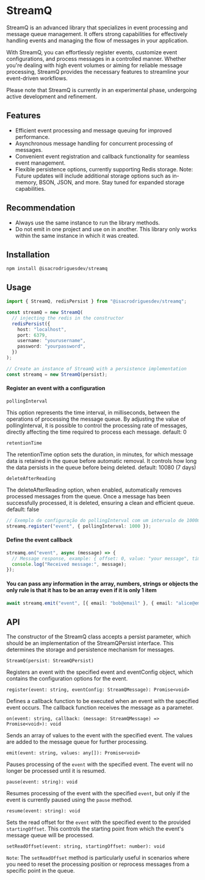 # StreamQ

StreamQ is an advanced library that specializes in event processing and message queue management. It offers strong capabilities for effectively handling events and managing the flow of messages in your application.

With StreamQ, you can effortlessly register events, customize event configurations, and process messages in a controlled manner. Whether you're dealing with high event volumes or aiming for reliable message processing, StreamQ provides the necessary features to streamline your event-driven workflows.

Please note that StreamQ is currently in an experimental phase, undergoing active development and refinement.

## Features

- Efficient event processing and message queuing for improved performance.
- Asynchronous message handling for concurrent processing of messages.
- Convenient event registration and callback functionality for seamless event management.
- Flexible persistence options, currently supporting Redis storage. Note: Future updates will include additional storage options such as in-memory, BSON, JSON, and more. Stay tuned for expanded storage capabilities.

## Recommendation

- Always use the same instance to run the library methods.
- Do not emit in one project and use on in another. This library only works within the same instance in which it was created.

## Installation

`npm install @isacrodriguesdev/streamq`

## Usage

```typescript
import { StreamQ, redisPersist } from "@isacrodriguesdev/streamq";

const streamQ = new StreamQ(
  // injecting the redis in the constructor
  redisPersist({
    host: "localhost",
    port: 6379,
    username: "yourusername",
    password: "yourpassword",
  })
);

// Create an instance of StreamQ with a persistence implementation
const streamq = new StreamQ(persist);
```

#### Register an event with a configuration

`pollingInterval`

This option represents the time interval, in milliseconds, between the operations of processing the message queue. By adjusting the value of pollingInterval, it is possible to control the processing rate of messages, directly affecting the time required to process each message.
default: 0

`retentionTime`

The retentionTime option sets the duration, in minutes, for which message data is retained in the queue before automatic removal. It controls how long the data persists in the queue before being deleted.
default: 10080 (7 days)

`deleteAfterReading`

The deleteAfterReading option, when enabled, automatically removes processed messages from the queue. Once a message has been successfully processed, it is deleted, ensuring a clean and efficient queue.
default: false

```typescript
// Exemplo de configuração do pollingInterval com um intervalo de 1000ms (1 segundo)
streamq.register("event", { pollingInterval: 1000 });
```

#### Define the event callback

```typescript
streamq.on("event", async (message) => {
  // Message response, example: { offset: 0, value: "your message", timestamp: 1689130158271 }
  console.log("Received message:", message);
});
```

#### You can pass any information in the array, numbers, strings or objects the only rule is that it has to be an array even if it is only 1 item

```typescript
await streamq.emit("event", [{ email: "bob@email" }, { email: "alice@email.com" }]);
```

## API

The constructor of the StreamQ class accepts a persist parameter, which should be an implementation of the StreamQPersist interface. This determines the storage and persistence mechanism for messages.

`StreamQ(persist: StreamQPersist)`

Registers an event with the specified event and eventConfig object, which contains the configuration options for the event.

`register(event: string, eventConfig: StreamQMessage): Promise<void>`

Defines a callback function to be executed when an event with the specified event occurs. The callback function receives the message as a parameter.

`on(event: string, callback: (message: StreamQMessage) => Promise<void>): void`

Sends an array of values to the event with the specified event. The values are added to the message queue for further processing.

`emit(event: string, values: any[]): Promise<void>`

Pauses processing of the `event` with the specified event. The event will no longer be processed until it is resumed.

`pause(event: string): void`

Resumes processing of the event with the specified `event`, but only if the event is currently paused using the `pause` method.

`resume(event: string): void`

Sets the read offset for the `event` with the specified event to the provided `startingOffset`. This controls the starting point from which the event's message queue will be processed.

`setReadOffset(event: string, startingOffset: number): void`

`Note`: The `setReadOffset` method is particularly useful in scenarios where you need to reset the processing position or reprocess messages from a specific point in the queue.
